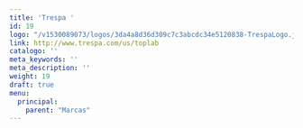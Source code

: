 ```yaml
---
title: 'Trespa '
id: 19
logo: "/v1530089073/logos/3da4a8d36d309c7c3abcdc34e5120838-TrespaLogo.jpg"
link: http://www.trespa.com/us/toplab
catalogo: ''
meta_keywords: ''
meta_description: ''
weight: 19
draft: true
menu:
  principal:
    parent: "Marcas"
---
```

